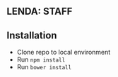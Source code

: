 ## LENDA: STAFF

## Installation

* Clone repo to local environment
* Run ```npm install```  
* Run ```bower install```
